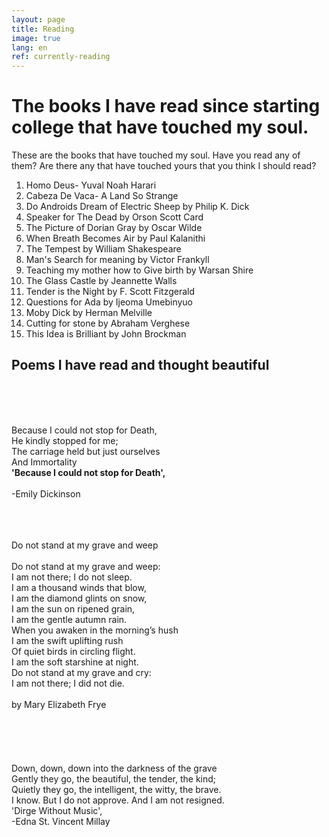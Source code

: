 ```yaml
---
layout: page
title: Reading
image: true
lang: en
ref: currently-reading
---
```


# The books I have read since starting college that have touched my soul.

These are the books that have touched my soul. Have you read any of them? Are there any that have touched yours that you think I should read?

1. Homo Deus- Yuval Noah Harari
2. Cabeza De Vaca- A Land So Strange
3. Do Androids Dream of Electric Sheep by Philip K. Dick
4. Speaker for The Dead by Orson Scott Card
5. The Picture of Dorian Gray by Oscar Wilde
6. When Breath Becomes Air by Paul Kalanithi
7. The Tempest by William Shakespeare
8. Man's Search for meaning by Victor Frankyll
9. Teaching my mother how to Give birth by Warsan Shire
10. The Glass Castle by Jeannette Walls
11. Tender is the Night by F. Scott Fitzgerald
12. Questions for Ada by Ijeoma Umebinyuo
13. Moby Dick by Herman Melville
14. Cutting for stone by Abraham Verghese
15. This Idea is Brilliant by John Brockman











## Poems I have read and thought beautiful
<br>
<br>
<br>

Because I could not stop for Death,<br> He kindly stopped for me;<br>
The carriage held but just ourselves<br>
 And Immortality<br>
**'Because I could not stop for Death',**<br>
<br>
-Emily Dickinson
<br>
<br>
<br>
<br>


Do not stand at my grave and weep<br>
<br>
Do not stand at my grave and weep:<br>
I am not there; I do not sleep.<br>
I am a thousand winds that blow,<br>
I am the diamond glints on snow,<br>
I am the sun on ripened grain,<br>
I am the gentle autumn rain.<br>
When you awaken in the morning’s hush<br>
I am the swift uplifting rush<br>
Of quiet birds in circling flight.<br>
I am the soft starshine at night.<br>
Do not stand at my grave and cry:<br>
I am not there; I did not die.<br>
<br>
by Mary Elizabeth Frye<br>
<br>
<br>
<br>
<br>
<br>
Down, down, down into the darkness of the grave<br>
Gently they go, the beautiful, the tender, the kind;<br>
Quietly they go, the intelligent, the witty, the brave.<br>
I know. But I do not approve. And I am not resigned.<br>
'Dirge Without Music',<br>
-Edna St. Vincent Millay
